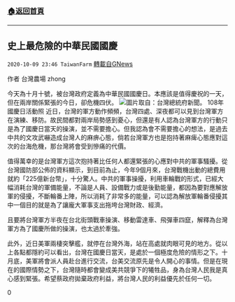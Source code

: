 ###  [:house:返回首頁](https://github.com/ourhimalayas/txt)
---

## 史上最危險的中華民國國慶
`2020-10-09 23:46 TaiwanFarm` [轉載自GNews](https://gnews.org/zh-hant/414242/)

作者 台灣農場 zhong

今天為十月十號，被台灣政府定義為中華民國國慶日。本應該是值得慶祝的一天，但在兩岸關係緊張的今日，卻危機四伏。
![]()![](https://s3.amazonaws.com/gnews-media-offload/wp-content/uploads/2020/10/09233021/108%E5%8F%B0%E7%81%A3%E5%9C%8B%E6%85%B61-1.jpg)圖片取自：台灣總統府新聞。 108年國慶日活動照
近日，台灣的軍方動作頻頻，台灣四處、深夜都可以見到台灣軍方在演練、移防。故民間都對兩岸局勢感到憂心，但還是有人認為台灣軍方的行動只是為了國慶日當天的操演，並不需要擔心。但我認為會不需要擔心的想法，是過去中共的文攻武嚇造成台灣人的麻痹心態，倘若台灣軍方也是抱持著麻痺心態應對這次的台海危機，那台灣將會受到慘痛的代價。

值得萬幸的是台灣軍方這次抱持著比任何人都還緊張的心應對中共的軍事騷擾。從台灣國防部公佈的資料顯示，到目前為止，今年9個月來，台灣戰機出動的總費用就約「225億新台幣」，十分驚人。中共的軍事操擾，利用車輪戰的形式，已經大幅消耗台灣的軍備能量，不論是人員、設備戰力或是後勤能量，都因為要對應解放軍的侵擾，不斷輪番上陣，所以消耗了非常多的能量，可以認為解放軍輪番侵擾其中一個目的就是為了讓龐大軍事支出拖垮台灣財政、經濟。

且要將台灣軍方半夜在台北街頭戰車操演、移動雷達車、飛彈車四竄，解釋為台灣軍方為了國慶所做的操演，也太過於牽強。

此外，近日美軍兩棲突擊艦，就停在台灣外海，站在高處就肉眼可見的地方。從以上各點都隱約可以看出，台灣在國慶日當天，是處於一個極度危險的情形之下。十月底，美軍將會派人員赴台進行交流，台美交流原先是令人開心的事情。但是在現在的國際情勢之下，台灣隨時都會變成美共競爭下的犧牲品，身為台灣人民我是真心感到緊張。希望蔡政府拋棄政府利益，將台灣人民的利益優先於任何一切。

0
